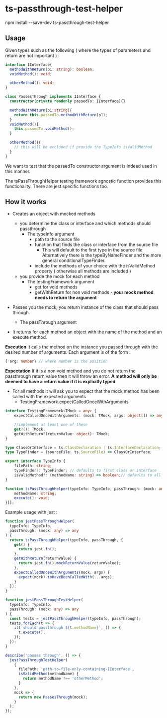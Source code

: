 # ts-passthrough-test-helper

npm install --save-dev ts-passthrough-test-helper

## Usage

Given types such as the following ( where the types of parameters and return are not important ) :

``` typescript
interface IInterface{
  methodWithReturn(p1: string): boolean;
  voidMethod(): void;

  otherMethod(): void;
}

class PassesThrough implements IInterface {
  constructor(private readonly passedTo: IInterface){}

  methodWithReturn(p1:string){
    return this.passedTo.methodWithReturn(p1);
  }
  voidMethod(){
    this.passedTo.voidMethod();
  }

  otherMethod(){
    // this will be excluded if provide the TypeInfo isValidMethod
  }
}

```

We want to test that the passedTo constructor argument is indeed used in this manner.

The tsPassThroughHelper testing framework agnostic function provides this functionality.
There are jest specific functions too.

## How it works

* Creates an object with mocked methods 
  * you determine the class or interface and which methods should passthrough
    * The typeInfo argument
      * path to the source file
      * function that finds the class or interface from the source file
        * This will default to the first type in the source file.  Alternatively there is the typeByNameFinder and the more general conditionalTypeFinder.
      * include the methods of your choice with the isValidMethod property ( otherwise all methods are included )
  * you provide the mock for each method
    * The testingFramework argument
      * get for void methods
      * getWithReturn for non void methods - **your mock method needs to return the argument**

* Passes you the mock, you return instance of the class that should pass through.
  * The passThrough argument
* It returns for each method an object with the name of the method and an execute method.

**Execution**
It calls the method on the instance you passed through with the desired number of arguments.  Each argument is of the form :
```typescript
{ arg: number} // where number is the position
```

**Expectation**
If it is a non void method and you do not return the passthrough return value then it will throw an error.
**A method will only be deemed to have a return value if it is explicitly typed**

* For all methods it will ask you to expect that the mock method has been called with the expected arguments
  * TestingFramework.expectCalledOnceWithArguments


```typescript
interface TestingFramework<TMock = any> {
    expectCalledOnceWithArguments: (mock: TMock, args: object[]) => any;

    //implement at least one of these
    get?(): TMock;
    getWithReturn?(returnValue: object): TMock;
}

type ClassOrInterface = ts.ClassDeclaration | ts.InterfaceDeclaration;
type TypeFinder = (sourceFile: ts.SourceFile) => ClassOrInterface;

export interface TypeInfo {
    filePath: string;
    typeFinder?: TypeFinder; // defaults to first class or interface
    isValidMethod?: (methodName: string) => boolean;// defaults to all methods
}

function tsPassThroughHelper(typeInfo: TypeInfo, passThrough: (mock: any) => any, testingFramework: TestingFramework): {
    methodName: string;
    execute(): void;
}[];

```

Example usage with jest :

```typescript
function jestPassThroughHelper(
  typeInfo: TypeInfo,
  passThrough: (mock: any) => any
) {
  return tsPassThroughHelper(typeInfo, passThrough, {
    get() {
      return jest.fn();
    },
    getWithReturn(returnValue) {
      return jest.fn().mockReturnValue(returnValue);
    },
    expectCalledOnceWithArguments(mock, args) {
      expect(mock).toHaveBeenCalledWith(...args);
    }
  });
}

function jestPassThroughTestHelper(
  typeInfo: TypeInfo,
  passThrough: (mock: any) => any
) {
  const tests = jestPassThroughHelper(typeInfo, passThrough);
  tests.forEach(t => {
    it(`should passthrough ${t.methodName}`, () => {
      t.execute();
    });
  });
}

describe('passes through', () => {
  jestPassThroughTestHelper(
    {
      filePath: 'path-to-file-only-containing-IInterface',
      isValidMethod(methodName) {
        return methodName !== 'otherMethod';
      }
    },
    mock => {
      return new PassesThrough(mock);
    }
  );
});

```